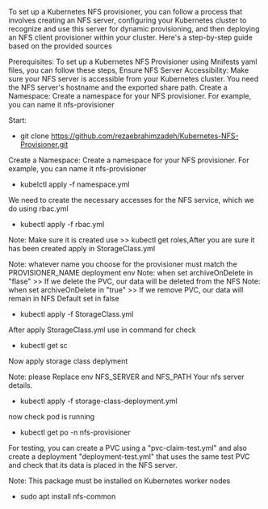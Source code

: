 To set up a Kubernetes NFS provisioner, you can follow a process that involves creating an NFS server, configuring your Kubernetes cluster to recognize and use this server for dynamic provisioning, and then deploying an NFS client provisioner within your cluster. Here's a step-by-step guide based on the provided sources

Prerequisites: 
To set up a Kubernetes NFS Provisioner using Mnifests yaml files, you can follow these steps,
Ensure NFS Server Accessibility: Make sure your NFS server is accessible from your Kubernetes cluster. You need the NFS server's hostname and the exported share path.
Create a Namespace: Create a namespace for your NFS provisioner. For example, you can name it nfs-provisioner

Start:

- git clone https://github.com/rezaebrahimzadeh/Kubernetes-NFS-Provisioner.git

Create a Namespace: Create a namespace for your NFS provisioner. For example, you can name it nfs-provisioner

- kubelctl apply -f namespace.yml

We need to create the necessary accesses for the NFS service, which we do using rbac.yml

- kubectl apply -f rbac.yml

Note: Make sure it is created use >> kubectl get roles,After you are sure it has been created apply in StorageClass.yml

Note:  whatever name you choose for the provisioner must match the PROVISIONER_NAME deployment env
Note: when set archiveOnDelete in "flase" >> If we delete the PVC, our data will be deleted from the NFS 
Note: when set archiveOnDelete in "true"  >> If we remove PVC, our data will remain in NFS
Default set in false 


- kubectl apply -f StorageClass.yml

After apply StorageClass.yml use in command for check 
- kubectl get sc 


Now apply storage class deplyment 

Note: please Replace env NFS_SERVER and NFS_PATH Your nfs server details.


- kubectl apply -f storage-class-deployment.yml


now check pod is running 

- kubectl get po -n nfs-provisioner

For testing, you can create a PVC using a "pvc-claim-test.yml" and also create a deployment "deployment-test.yml" that uses the same test PVC and check that its data is placed in the NFS server.

Note: This package must be installed on Kubernetes worker nodes
- sudo apt install nfs-common
